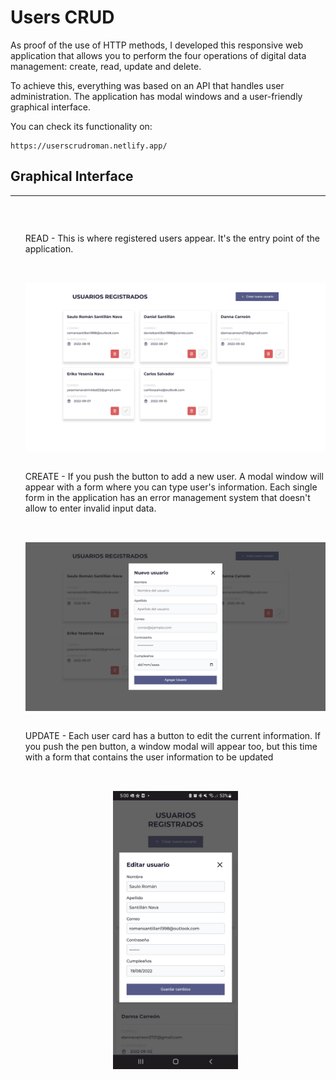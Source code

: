 # Users CRUD

As proof of the use of HTTP methods, I developed this responsive web application that allows you to perform the four operations of digital data management: create, read, update and delete.

To achieve this, everything was based on an API that handles user administration. The application has modal windows and a user-friendly graphical interface. 

You can check its functionality on: 

```
https://userscrudroman.netlify.app/
```

<h2>Graphical Interface</h2>
<hr> <br />

<ul>
<li style="display: flex; flex-direction:column; align-items:center; gap:2rem;">
<p>READ - This is where registered users appear. It's the entry point of the application.</p>
<img src="./assets/img/CRUD.png" alt="Cover page" width="500"/>
</li> <br/>
<li style="display: flex; flex-direction:column; align-items:center; gap:2rem;">
<p>CREATE - If you push the button to add a new user. A modal window will appear with a form where you can type user's information. Each single form in the application has an error management system that doesn't allow to enter invalid input data.</p>
<img src="./assets/img/3.png" alt="Cover page" width="500"/>
</li> <br/>
<li style="display: flex; flex-direction:column; align-items:center; gap:2rem;">
<p>UPDATE - Each user card has a button to edit the current information. If you push the pen button, a window modal will appear too, but this time with a form that contains the user information to be updated</p>
<img src="./assets/img/4.jpeg" alt="Cover page" width="200"/>
</li>
</ul>